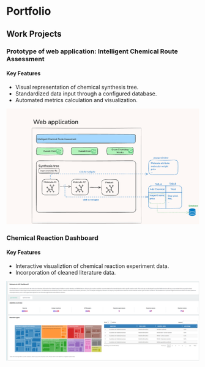 # Portfolio

## Work Projects
### Prototype of web application: Intelligent Chemical Route Assessment
#### Key Features 
- Visual representation of chemical synthesis tree.
- Standardized data input through a configured database.
- Automated metrics calculation and visualization.

![iropa demo](images/iropa.png)
  
### Chemical Reaction Dashboard
#### Key Features 
- Interactive visualiztion of chemical reaction experiment data.
- Incorporation of cleaned literature data.

![](images/gcp_dashboard1.png)
  
